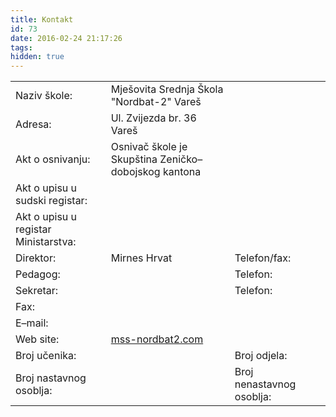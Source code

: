 ```yaml
---
title: Kontakt
id: 73
date: 2016-02-24 21:17:26
tags:
hidden: true
---
```


<div class="tableresponsive"><table><tr><td>Naziv škole: </td><td>Mješovita Srednja Škola "Nordbat-2" Vareš </td><td></td><td></td></tr><tr><td>Adresa: </td><td>Ul. Zvijezda br. 36 Vareš </td><td></td><td></td></tr><tr><td>Akt o osnivanju: </td><td>Osnivač škole je Skupština Zeničko–dobojskog kantona </td><td></td><td></td></tr><tr><td>Akt o upisu u sudski registar: </td><td></td><td></td><td></td></tr><tr><td>Akt o upisu u registar Ministarstva: </td><td></td><td></td><td></td></tr><tr><td>Direktor: </td><td>Mirnes Hrvat </td><td>Telefon/fax: </td><td></td></tr><tr><td>Pedagog: </td><td></td><td>Telefon: </td><td></td></tr><tr><td>Sekretar: </td><td></td><td>Telefon: </td><td></td></tr><tr><td>Fax: </td><td></td><td></td><td></td></tr><tr><td>E–mail: </td><td><a href="mailto:"></a></td><td></td><td></td></tr><tr><td>Web site: </td><td><a href="https://mss-nordbat2.com">mss-nordbat2.com </a></td><td></td><td></td></tr><tr><td>Broj učenika: </td><td></td><td>Broj odjela: </td><td></td></tr><tr><td>Broj nastavnog osoblja: </td><td></td><td>Broj nenastavnog osoblja: </td><td></td></tr></table></div>
